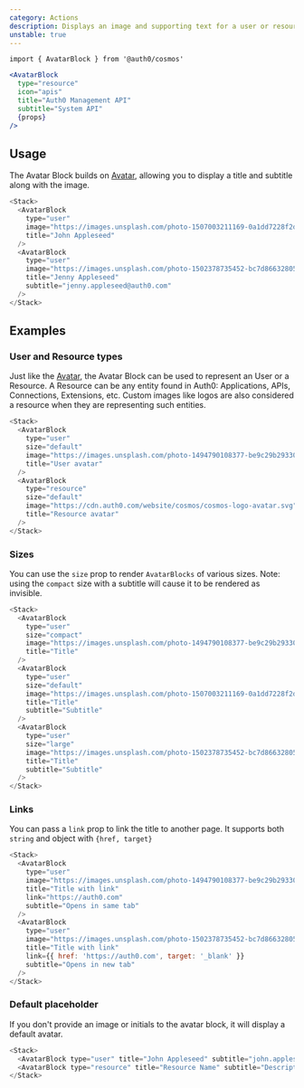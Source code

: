 ```yaml
---
category: Actions
description: Displays an image and supporting text for a user or resource
unstable: true
---
```


`import { AvatarBlock } from '@auth0/cosmos'`

```jsx
<AvatarBlock
  type="resource"
  icon="apis"
  title="Auth0 Management API"
  subtitle="System API"
  {props}
/>
```

## Usage

The Avatar Block builds on [Avatar](/docs/#/components/avatar), allowing you to display a title and subtitle along with the image.

```js
<Stack>
  <AvatarBlock
    type="user"
    image="https://images.unsplash.com/photo-1507003211169-0a1dd7228f2d?ixlib=rb-0.3.5&q=80&fm=jpg&crop=entropy&cs=tinysrgb&w=200&h=200&fit=crop&crop=faces&s=a72ca28288878f8404a795f39642a46f"
    title="John Appleseed"
  />
  <AvatarBlock
    type="user"
    image="https://images.unsplash.com/photo-1502378735452-bc7d86632805?ixlib=rb-0.3.5&q=80&fm=jpg&crop=entropy&cs=tinysrgb&w=200&h=200&fit=crop&crop=faces&s=aa3a807e1bbdfd4364d1f449eaa96d82"
    title="Jenny Appleseed"
    subtitle="jenny.appleseed@auth0.com"
  />
</Stack>
```

## Examples

### User and Resource types

Just like the [Avatar](/docs/#/components/avatar), the Avatar Block can be used to represent an User or a Resource. A Resource can be any entity found in Auth0: Applications, APIs, Connections, Extensions, etc. Custom images like logos are also considered a resource when they are representing such entities.

```js
<Stack>
  <AvatarBlock
    type="user"
    size="default"
    image="https://images.unsplash.com/photo-1494790108377-be9c29b29330?ixlib=rb-0.3.5&q=80&fm=jpg&crop=entropy&cs=tinysrgb&w=200&h=200&fit=crop&crop=faces&s=707b9c33066bf8808c934c8ab394dff6"
    title="User avatar"
  />
  <AvatarBlock
    type="resource"
    size="default"
    image="https://cdn.auth0.com/website/cosmos/cosmos-logo-avatar.svg"
    title="Resource avatar"
  />
</Stack>
```

### Sizes

You can use the `size` prop to render `AvatarBlocks` of various sizes. Note: using the `compact` size with a subtitle will cause it to be rendered as invisible.

```js
<Stack>
  <AvatarBlock
    type="user"
    size="compact"
    image="https://images.unsplash.com/photo-1494790108377-be9c29b29330?ixlib=rb-0.3.5&q=80&fm=jpg&crop=entropy&cs=tinysrgb&w=200&h=200&fit=crop&crop=faces&s=707b9c33066bf8808c934c8ab394dff6"
    title="Title"
  />
  <AvatarBlock
    type="user"
    size="default"
    image="https://images.unsplash.com/photo-1507003211169-0a1dd7228f2d?ixlib=rb-0.3.5&q=80&fm=jpg&crop=entropy&cs=tinysrgb&w=200&h=200&fit=crop&crop=faces&s=a72ca28288878f8404a795f39642a46f"
    title="Title"
    subtitle="Subtitle"
  />
  <AvatarBlock
    type="user"
    size="large"
    image="https://images.unsplash.com/photo-1502378735452-bc7d86632805?ixlib=rb-0.3.5&q=80&fm=jpg&crop=entropy&cs=tinysrgb&w=200&h=200&fit=crop&crop=faces&s=aa3a807e1bbdfd4364d1f449eaa96d82"
    title="Title"
    subtitle="Subtitle"
  />
</Stack>
```

### Links

You can pass a `link` prop to link the title to another page. It supports both `string` and object with `{href, target}`

```js
<Stack>
  <AvatarBlock
    type="user"
    image="https://images.unsplash.com/photo-1494790108377-be9c29b29330?ixlib=rb-0.3.5&q=80&fm=jpg&crop=entropy&cs=tinysrgb&w=200&h=200&fit=crop&crop=faces&s=707b9c33066bf8808c934c8ab394dff6"
    title="Title with link"
    link="https://auth0.com"
    subtitle="Opens in same tab"
  />
  <AvatarBlock
    type="user"
    image="https://images.unsplash.com/photo-1502378735452-bc7d86632805?ixlib=rb-0.3.5&q=80&fm=jpg&crop=entropy&cs=tinysrgb&w=200&h=200&fit=crop&crop=faces&s=aa3a807e1bbdfd4364d1f449eaa96d82"
    title="Title with link"
    link={{ href: 'https://auth0.com', target: '_blank' }}
    subtitle="Opens in new tab"
  />
</Stack>
```

### Default placeholder

If you don't provide an image or initials to the avatar block, it will display a default avatar.

```js
<Stack>
  <AvatarBlock type="user" title="John Appleseed" subtitle="john.appleseed@auth0.com" />
  <AvatarBlock type="resource" title="Resource Name" subtitle="Description" />
</Stack>
```
